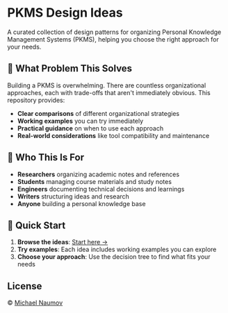 # PKMS Design Ideas

A curated collection of design patterns for organizing Personal Knowledge Management Systems (PKMS), helping you choose the right approach for your needs.

## 🎯 What Problem This Solves

Building a PKMS is overwhelming. There are countless organizational approaches, each with trade-offs that aren't immediately obvious. This repository provides:

- **Clear comparisons** of different organizational strategies
- **Working examples** you can try immediately
- **Practical guidance** on when to use each approach
- **Real-world considerations** like tool compatibility and maintenance

## 👥 Who This Is For

- **Researchers** organizing academic notes and references
- **Students** managing course materials and study notes
- **Engineers** documenting technical decisions and learnings
- **Writers** structuring ideas and research
- **Anyone** building a personal knowledge base

## 🚀 Quick Start

1. **Browse the ideas**: [Start here →](<./Ideas/README.md>)
2. **Try examples**: Each idea includes working examples you can explore
3. **Choose your approach**: Use the decision tree to find what fits your needs

## License

© [Michael Naumov](https://github.com/mnaoumov/)
